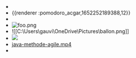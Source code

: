 -
- {{renderer :pomodoro_acgar,1652252189388,12}}
-
- ![foo.png](C:\Users\gauvi\OneDrive\Pictures\ballon.png)
- ![[C:\Users\gauvi\OneDrive\Pictures\ballon.png]]
- ![](C:\Users\gauvi\OneDrive\Pictures\ballon.png)
- [java-methode-agile.mp4](../assets/java-methode-agile_1652270318733_0.mp4)
-